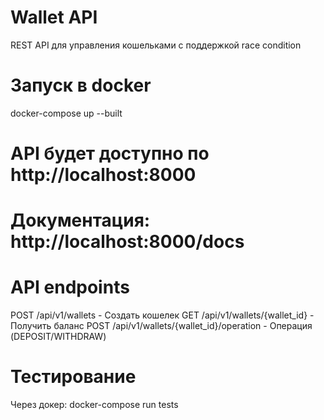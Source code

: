 # Wallet API

REST API для управления кошельками с поддержкой race condition

# Запуск в docker

docker-compose up --built

# API будет доступно по http://localhost:8000
# Документация: http://localhost:8000/docs

# API endpoints

POST /api/v1/wallets - Создать кошелек
GET /api/v1/wallets/{wallet_id} - Получить баланс
POST /api/v1/wallets/{wallet_id}/operation - Операция (DEPOSIT/WITHDRAW)

# Тестирование

Через докер: docker-compose run tests

